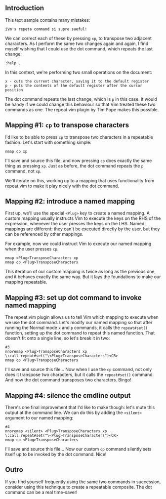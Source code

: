 ## Introduction

This text sample contains many mistakes:

    iVm's repeta command si supre sueful!

We can correct each of these by pressing `xp`, to transpose two adjacent characters. As I perform the same two changes again and again, I find myself wishing that I could use the dot command, which repeats the last change:

    :help .

In this context, we're performing two small operations on the document:

    x - cuts the current character, saving it to the default register
    p - puts the contents of the default register after the cursor position

The dot command repeats the last change, which is `p` in this case. It would be handy if we could change this behaviour so that Vim treated these two commands as one. The repeat.vim plugin by Tim Pope makes this possible.

## Mapping #1: `cp` to transpose characters

I'd like to be able to press `cp` to transpose two characters in a repeatable fashion. Let's start with something simple:

    nmap cp xp
 
I'll save and source this file, and now pressing `cp` does exactly the same thing as pressing `xp`. Just as before, the dot command repeats the `p` command, not `xp`.


We'll iterate on this, working up to a mapping that uses functionality from repeat.vim to make it play nicely with the dot command.

## Mapping #2: introduce a named mapping

First up, we'll use the special `<Plug>` key to create a named mapping. A custom mapping usually instructs Vim to execute the keys on the RHS of the expression, whenever the user presses the keys on the LHS. Named mappings are different: they can't be executed directly by the user, but they can be referenced by other mappings.

For example, now we could instruct Vim to execute our named mapping when the user presses `cp`.

    nmap <Plug>TransposeCharacters xp
    nmap cp <Plug>TransposeCharacters

This iteration of our custom mapping is twice as long as the previous one, and it behaves exactly the same way. But it lays the foundations to make our mapping repeatable.

## Mapping #3: set up dot command to invoke named mapping

The repeat.vim plugin allows us to tell Vim which mapping to execute when we use the dot command. Let's modify our named mapping so that after running the Normal mode `x` and `p` commands, it calls the `repeat#set()` function, setting up the dot command to repeat this named function. That doesn't fit onto a single line, so let's break it in two:

    #3
    nnoremap <Plug>TransposeCharacters xp
    \:call repeat#set("\<Plug>TransposeCharacters")<CR>
    nmap cp <Plug>TransposeCharacters

I'll save and source this file... Now when I use the `cp` command, not only does it transpose two characters, but it calls the `repeat#set()` command. And now the dot command transposes two characters. Bingo!

## Mapping #4: silence the cmdline output

There's one final improvement that I'd like to make though: let's mute this output at the command line. We can do this by adding the `<silent>` argument to our named mapping:

    #4
    nnoremap <silent> <Plug>TransposeCharacters xp
    \:call repeat#set("\<Plug>TransposeCharacters")<CR>
    nmap cp <Plug>TransposeCharacters

I'll save and source this file... Now our custom `cp` command silently sets itself up to be invoked by the dot command. Nice!

## Outro

If you find yourself frequently using the same two commands in succession, consider using this technique to create a repeatable composite. The dot command can be a real time-saver!
